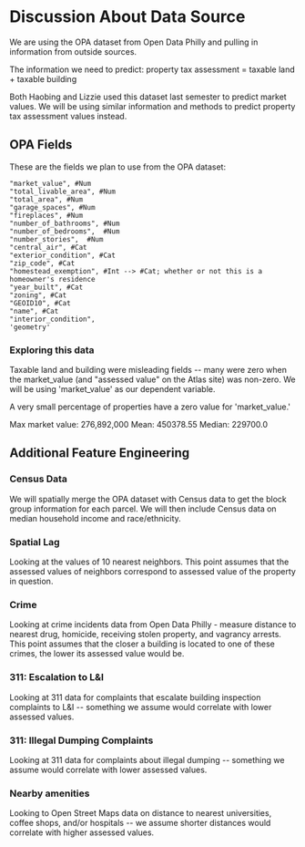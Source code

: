 # Discussion About Data Source
We are using the OPA dataset from Open Data Philly and pulling in information from outside sources.

The information we need to predict: property tax assessment = taxable land + taxable building

Both Haobing and Lizzie used this dataset last semester to predict market values. We will be using similar information and methods to predict property tax assessment values instead.

## OPA Fields

These are the fields we plan to use from the OPA dataset:

    "market_value", #Num
    "total_livable_area", #Num
    "total_area", #Num
    "garage_spaces", #Num
    "fireplaces", #Num
    "number_of_bathrooms", #Num
    "number_of_bedrooms",  #Num
    "number_stories",  #Num
    "central_air", #Cat
    "exterior_condition", #Cat
    "zip_code", #Cat
    "homestead_exemption", #Int --> #Cat; whether or not this is a homeowner's residence
    "year_built", #Cat
    "zoning", #Cat
    "GEOID10", #Cat
    "name", #Cat
    "interior_condition",
    'geometry'

### Exploring this data
Taxable land and building were misleading fields -- many were zero when the market_value (and "assessed value" on the Atlas site) was non-zero. We will be using 'market_value' as our dependent variable. 

A very small percentage of properties have a zero value for 'market_value.'

Max market value: 276,892,000
Mean: 450378.55
Median: 229700.0


## Additional Feature Engineering

### Census Data
We will spatially merge the OPA dataset with Census data to get the block group information for each parcel. We will then include Census data on median household income and race/ethnicity.

### Spatial Lag
Looking at the values of 10 nearest neighbors. This point assumes that the assessed values of neighbors correspond to assessed value of the property in question. 

### Crime 
Looking at crime incidents data from Open Data Philly - measure distance to nearest drug, homicide, receiving stolen property, and vagrancy arrests. This point assumes that the closer a building is located to one of these crimes, the lower its assessed value would be.

### 311: Escalation to L&I
Looking at 311 data for complaints that escalate building inspection complaints to L&I -- something we assume would correlate with lower assessed values.

### 311: Illegal Dumping Complaints
Looking at 311 data for complaints about illegal dumping -- something we assume would correlate with lower assessed values.

### Nearby amenities
Looking to Open Street Maps data on distance to nearest universities, coffee shops, and/or hospitals -- we assume shorter distances would correlate with higher assessed values.